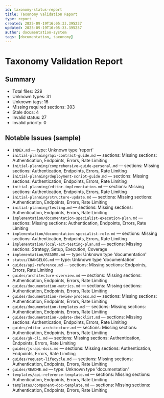 ```yaml
---
id: taxonomy-status-report
title: Taxonomy Validation Report
type: report
created: 2025-09-19T16:05:33.395237
updated: 2025-09-19T16:05:33.395237
author: documentation-system
tags: [documentation, taxonomy]
---
```


# Taxonomy Validation Report

## Summary
- Total files: 229
- Unknown types: 31
- Unknown tags: 16
- Missing required sections: 303
- Stale docs: 4
- Invalid status: 27
- Invalid priority: 0

## Notable Issues (sample)
- `INDEX.md` — type: Unknown type 'report'
- `initial-planning/api-contract-guide.md` — sections: Missing sections: Authentication, Endpoints, Errors, Rate Limiting
- `initial-planning/comprehensive-guide-personal.md` — sections: Missing sections: Authentication, Endpoints, Errors, Rate Limiting
- `initial-planning/deployment-script-guide.md` — sections: Missing sections: Authentication, Endpoints, Errors, Rate Limiting
- `initial-planning/editor-implementation.md` — sections: Missing sections: Authentication, Endpoints, Errors, Rate Limiting
- `initial-planning/structure-update.md` — sections: Missing sections: Authentication, Endpoints, Errors, Rate Limiting
- `initial-planning/testing.md` — sections: Missing sections: Authentication, Endpoints, Errors, Rate Limiting
- `implementation/documentation-specialist-execution-plan.md` — sections: Missing sections: Authentication, Endpoints, Errors, Rate Limiting
- `implementation/documentation-specialist-role.md` — sections: Missing sections: Authentication, Endpoints, Errors, Rate Limiting
- `implementation/local-act-testing-plan.md` — sections: Missing sections: Strategy, Setup, Execution, Coverage
- `implementation/README.md` — type: Unknown type 'documentation'
- `status/CHANGELOG.md` — type: Unknown type 'documentation'
- `guides/api-reference.md` — sections: Missing sections: Endpoints, Errors, Rate Limiting
- `guides/architecture-overview.md` — sections: Missing sections: Authentication, Endpoints, Errors, Rate Limiting
- `guides/documentation-metrics.md` — sections: Missing sections: Authentication, Endpoints, Errors, Rate Limiting
- `guides/documentation-review-process.md` — sections: Missing sections: Authentication, Endpoints, Errors, Rate Limiting
- `guides/documentation-templates.md` — sections: Missing sections: Authentication, Endpoints, Errors, Rate Limiting
- `guides/documentation-update-checklist.md` — sections: Missing sections: Authentication, Endpoints, Errors, Rate Limiting
- `guides/editor-architecture.md` — sections: Missing sections: Authentication, Endpoints, Errors, Rate Limiting
- `guides/gh-cli.md` — sections: Missing sections: Authentication, Endpoints, Errors, Rate Limiting
- `guides/js-api-docs.md` — sections: Missing sections: Authentication, Endpoints, Errors, Rate Limiting
- `guides/request-lifecycle.md` — sections: Missing sections: Authentication, Endpoints, Errors, Rate Limiting
- `guides/README.md` — type: Unknown type 'documentation'
- `templates/api-reference-template.md` — sections: Missing sections: Authentication, Endpoints, Errors, Rate Limiting
- `templates/component-doc-template.md` — sections: Missing sections: Authentication, Endpoints, Errors, Rate Limiting